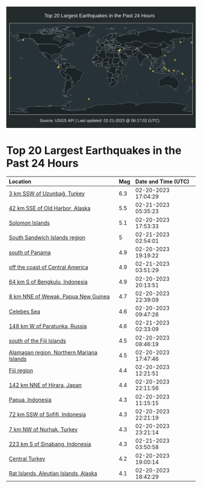![Map](./map.png)

# Top 20 Largest Earthquakes in the Past 24 Hours

| Location | Mag | Date and Time (UTC) |
|:---|:---|:---|
| [3 km SSW of Uzunbağ, Turkey](https://earthquake.usgs.gov/earthquakes/eventpage/us6000jqcn) | 6.3 | 02-20-2023 17:04:29 |
| [42 km SSE of Old Harbor, Alaska](https://earthquake.usgs.gov/earthquakes/eventpage/ak0232e34rrl) | 5.5 | 02-21-2023 05:35:23 |
| [Solomon Islands](https://earthquake.usgs.gov/earthquakes/eventpage/us6000jqdb) | 5.1 | 02-20-2023 17:53:33 |
| [South Sandwich Islands region](https://earthquake.usgs.gov/earthquakes/eventpage/us6000jqha) | 5 | 02-21-2023 02:54:01 |
| [south of Panama](https://earthquake.usgs.gov/earthquakes/eventpage/us6000jqds) | 4.9 | 02-20-2023 19:19:22 |
| [off the coast of Central America](https://earthquake.usgs.gov/earthquakes/eventpage/us6000jqhc) | 4.9 | 02-21-2023 03:51:29 |
| [64 km S of Bengkulu, Indonesia](https://earthquake.usgs.gov/earthquakes/eventpage/us6000jqe3) | 4.9 | 02-20-2023 20:13:51 |
| [8 km NNE of Wewak, Papua New Guinea](https://earthquake.usgs.gov/earthquakes/eventpage/us6000jqfg) | 4.7 | 02-20-2023 22:39:09 |
| [Celebes Sea](https://earthquake.usgs.gov/earthquakes/eventpage/us6000jq9p) | 4.6 | 02-20-2023 09:47:26 |
| [148 km W of Paratunka, Russia](https://earthquake.usgs.gov/earthquakes/eventpage/us6000jqgw) | 4.6 | 02-21-2023 02:33:09 |
| [south of the Fiji Islands](https://earthquake.usgs.gov/earthquakes/eventpage/us6000jq9g) | 4.5 | 02-20-2023 08:46:19 |
| [Alamagan region, Northern Mariana Islands](https://earthquake.usgs.gov/earthquakes/eventpage/us6000jqdg) | 4.5 | 02-20-2023 17:47:46 |
| [Fiji region](https://earthquake.usgs.gov/earthquakes/eventpage/us6000jqa0) | 4.4 | 02-20-2023 12:21:51 |
| [142 km NNE of Hirara, Japan](https://earthquake.usgs.gov/earthquakes/eventpage/us6000jqfh) | 4.4 | 02-20-2023 22:11:56 |
| [Papua, Indonesia](https://earthquake.usgs.gov/earthquakes/eventpage/us6000jq9x) | 4.3 | 02-20-2023 11:15:15 |
| [72 km SSW of Sofifi, Indonesia](https://earthquake.usgs.gov/earthquakes/eventpage/us6000jqfc) | 4.3 | 02-20-2023 22:21:19 |
| [7 km NW of Nurhak, Turkey](https://earthquake.usgs.gov/earthquakes/eventpage/us6000jqft) | 4.3 | 02-20-2023 23:21:14 |
| [223 km S of Sinabang, Indonesia](https://earthquake.usgs.gov/earthquakes/eventpage/us6000jqhe) | 4.3 | 02-21-2023 03:50:58 |
| [Central Turkey](https://earthquake.usgs.gov/earthquakes/eventpage/us6000jqdn) | 4.2 | 02-20-2023 19:00:14 |
| [Rat Islands, Aleutian Islands, Alaska](https://earthquake.usgs.gov/earthquakes/eventpage/us6000jqdl) | 4.1 | 02-20-2023 18:42:29 |
